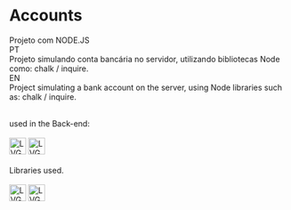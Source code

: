 # Accounts
Projeto com NODE.JS
<br>
PT<br>
Projeto simulando conta bancária no servidor, utilizando bibliotecas Node como: chalk / inquire.<br>
EN<br>
Project simulating a bank account on the server, using Node libraries such as:
chalk / inquire.
<br><br>

used in the Back-end:
<br><br>
<img height="30em" alt="LVG-Node" src="https://img.shields.io/badge/Node.js-43853D?style=for-the-badge&logo=node.js&logoColor=white">
<img height="30em" alt="LVG-Javascript" src="https://img.shields.io/badge/JavaScript-F7DF1E?style=for-the-badge&logo=javascript&logoColor=black">
<br><br>
Libraries used.
<br><br>
<img height="30em" alt="LVG-Inquirer" src="https://img.shields.io/badge/inquirer-F7DF1E?style=for-the-badge&logo=Inquirert&logoColor=black&color=blue">
<img height="30em" alt="LVG-Chalk" src="https://img.shields.io/badge/chalk-F7DF1E?style=for-the-badge&logo=chalkt&logoColor=black&color=blue">
